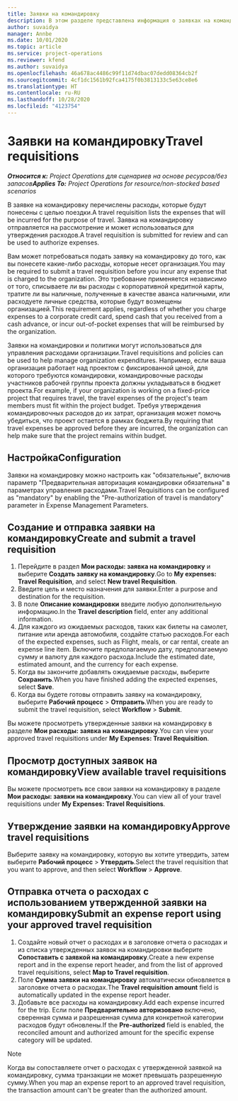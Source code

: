 ```yaml
---
title: Заявки на командировку
description: В этом разделе представлена информация о заявках на командировку.
author: suvaidya
manager: Annbe
ms.date: 10/01/2020
ms.topic: article
ms.service: project-operations
ms.reviewer: kfend
ms.author: suvaidya
ms.openlocfilehash: 46a678ac4486c99f11d74dbac07dedd08364cb2f
ms.sourcegitcommit: 4cf1dc1561b92fca4175f0b3813133c5e63ce8e6
ms.translationtype: HT
ms.contentlocale: ru-RU
ms.lasthandoff: 10/28/2020
ms.locfileid: "4123754"
---
```

# <a name="travel-requisitions"></a><span data-ttu-id="82764-103">Заявки на командировку</span><span class="sxs-lookup"><span data-stu-id="82764-103">Travel requisitions</span></span>

<span data-ttu-id="82764-104">_**Относится к:** Project Operations для сценариев на основе ресурсов/без запасов_</span><span class="sxs-lookup"><span data-stu-id="82764-104">_**Applies To:** Project Operations for resource/non-stocked based scenarios_</span></span>

<span data-ttu-id="82764-105">В заявке на командировку перечислены расходы, которые будут понесены с целью поездки.</span><span class="sxs-lookup"><span data-stu-id="82764-105">A travel requisition lists the expenses that will be incurred for the purpose of travel.</span></span> <span data-ttu-id="82764-106">Заявка на командировку отправляется на рассмотрение и может использоваться для утверждения расходов.</span><span class="sxs-lookup"><span data-stu-id="82764-106">A travel requisition is submitted for review and can be used to authorize expenses.</span></span>

<span data-ttu-id="82764-107">Вам может потребоваться подать заявку на командировку до того, как вы понесете какие-либо расходы, которые несет организация.</span><span class="sxs-lookup"><span data-stu-id="82764-107">You may be required to submit a travel requisition before you incur any expense that is charged to the organization.</span></span> <span data-ttu-id="82764-108">Это требование применяется независимо от того, списываете ли вы расходы с корпоративной кредитной карты, тратите ли вы наличные, полученные в качестве аванса наличными, или расходуете личные средства, которые будут возмещены организацией.</span><span class="sxs-lookup"><span data-stu-id="82764-108">This requirement applies, regardless of whether you charge expenses to a corporate credit card, spend cash that you received from a cash advance, or incur out-of-pocket expenses that will be reimbursed by the organization.</span></span>

<span data-ttu-id="82764-109">Заявки на командировки и политики могут использоваться для управления расходами организации.</span><span class="sxs-lookup"><span data-stu-id="82764-109">Travel requisitions and policies can be used to help manage organization expenditures.</span></span> <span data-ttu-id="82764-110">Например, если ваша организация работает над проектом с фиксированной ценой, для которого требуются командировки, командировочные расходы участников рабочей группы проекта должны укладываться в бюджет проекта.</span><span class="sxs-lookup"><span data-stu-id="82764-110">For example, if your organization is working on a fixed-price project that requires travel, the travel expenses of the project's team members must fit within the project budget.</span></span> <span data-ttu-id="82764-111">Требуя утверждения командировочных расходов до их затрат, организация может помочь убедиться, что проект остается в рамках бюджета.</span><span class="sxs-lookup"><span data-stu-id="82764-111">By requiring that travel expenses be approved before they are incurred, the organization can help make sure that the project remains within budget.</span></span>

## <a name="configuration"></a><span data-ttu-id="82764-112">Настройка</span><span class="sxs-lookup"><span data-stu-id="82764-112">Configuration</span></span> 

<span data-ttu-id="82764-113">Заявки на командировку можно настроить как "обязательные", включив параметр "Предварительная авторизация командировки обязательна" в параметрах управления расходами.</span><span class="sxs-lookup"><span data-stu-id="82764-113">Travel Requisitions can be configured as "mandatory" by enabling the "Pre-authorization of travel is mandatory" parameter in Expense Management Parameters.</span></span> 

## <a name="create-and-submit-a-travel-requisition"></a><span data-ttu-id="82764-114">Создание и отправка заявки на командировку</span><span class="sxs-lookup"><span data-stu-id="82764-114">Create and submit a travel requisition</span></span>

1. <span data-ttu-id="82764-115">Перейдите в раздел **Мои расходы: заявка на командировку** и выберите **Создать заявку на командировку**.</span><span class="sxs-lookup"><span data-stu-id="82764-115">Go to **My expenses: Travel Requisition**, and select **New travel Requisition**.</span></span>
2. <span data-ttu-id="82764-116">Введите цель и место назначения для заявки.</span><span class="sxs-lookup"><span data-stu-id="82764-116">Enter a purpose and destination for the requisition.</span></span>
3. <span data-ttu-id="82764-117">В поле **Описание командировки** введите любую дополнительную информацию.</span><span class="sxs-lookup"><span data-stu-id="82764-117">In the  **Travel description** field, enter any additional information.</span></span> 
4. <span data-ttu-id="82764-118">Для каждого из ожидаемых расходов, таких как билеты на самолет, питание или аренда автомобиля, создайте статью расходов.</span><span class="sxs-lookup"><span data-stu-id="82764-118">For each of the expected expenses, such as Flight, meals, or car rental, create an expense line item.</span></span> <span data-ttu-id="82764-119">Включите предполагаемую дату, предполагаемую сумму и валюту для каждого расхода.</span><span class="sxs-lookup"><span data-stu-id="82764-119">Include the estimated date, estimated amount, and the currency for each expense.</span></span> 
5. <span data-ttu-id="82764-120">Когда вы закончите добавлять ожидаемые расходы, выберите **Сохранить**.</span><span class="sxs-lookup"><span data-stu-id="82764-120">When you have finished adding the expected expenses, select **Save**.</span></span>
6. <span data-ttu-id="82764-121">Когда вы будете готовы отправить заявку на командировку, выберите **Рабочий процесс** > **Отправить**.</span><span class="sxs-lookup"><span data-stu-id="82764-121">When you are ready to submit the travel requisition, select **Workflow** > **Submit**.</span></span>

<span data-ttu-id="82764-122">Вы можете просмотреть утвержденные заявки на командировку в разделе **Мои расходы: заявка на командировку**.</span><span class="sxs-lookup"><span data-stu-id="82764-122">You can view your approved travel requisitions under **My Expenses: Travel Requisition**.</span></span> 

## <a name="view-available-travel-requisitions"></a><span data-ttu-id="82764-123">Просмотр доступных заявок на командировку</span><span class="sxs-lookup"><span data-stu-id="82764-123">View available travel requisitions</span></span>

<span data-ttu-id="82764-124">Вы можете просмотреть все свои заявки на командировку в разделе **Мои расходы: заявки на командировку**.</span><span class="sxs-lookup"><span data-stu-id="82764-124">You can view all of your travel requisitions under **My Expenses: Travel Requisitions**.</span></span>

## <a name="approve-travel-requisitions"></a><span data-ttu-id="82764-125">Утверждение заявки на командировку</span><span class="sxs-lookup"><span data-stu-id="82764-125">Approve travel requisitions</span></span>

<span data-ttu-id="82764-126">Выберите заявку на командировку, которую вы хотите утвердить, затем выберите **Рабочий процесс** > **Утвердить**.</span><span class="sxs-lookup"><span data-stu-id="82764-126">Select the travel requisition that you want to approve, and then select **Workflow** > **Approve**.</span></span>  

## <a name="submit-an-expense-report-using-your-approved-travel-requisition"></a><span data-ttu-id="82764-127">Отправка отчета о расходах с использованием утвержденной заявки на командировку</span><span class="sxs-lookup"><span data-stu-id="82764-127">Submit an expense report using your approved travel requisition</span></span>

1. <span data-ttu-id="82764-128">Создайте новый отчет о расходах и в заголовке отчета о расходах и из списка утвержденных заявок на командировки выберите **Сопоставить с заявкой на командировку**.</span><span class="sxs-lookup"><span data-stu-id="82764-128">Create a new expense report and in the expense report header, and from the list of approved travel requisitions, select **Map to Travel requisition**.</span></span>
2. <span data-ttu-id="82764-129">Поле **Сумма заявки на командировку** автоматически обновляется в заголовке отчета о расходах.</span><span class="sxs-lookup"><span data-stu-id="82764-129">The **Travel requisition amount** field is automatically updated in the expense report header.</span></span>
3. <span data-ttu-id="82764-130">Добавьте все расходы на командировку.</span><span class="sxs-lookup"><span data-stu-id="82764-130">Add each expense incurred for the trip.</span></span> <span data-ttu-id="82764-131">Если поле **Предварительно авторизовано** включено, сверенная сумма и разрешенная сумма для конкретной категории расходов будут обновлены.</span><span class="sxs-lookup"><span data-stu-id="82764-131">If the **Pre-authorized** field is enabled, the reconciled amount and authorized amount for the specific expense category will be updated.</span></span>

> [!NOTE]
> <span data-ttu-id="82764-132">Когда вы сопоставляете отчет о расходах с утвержденной заявкой на командировку, сумма транзакции не может превышать разрешенную сумму.</span><span class="sxs-lookup"><span data-stu-id="82764-132">When you map an expense report to an approved travel requisition, the transaction amount can't be greater than the authorized amount.</span></span> 
